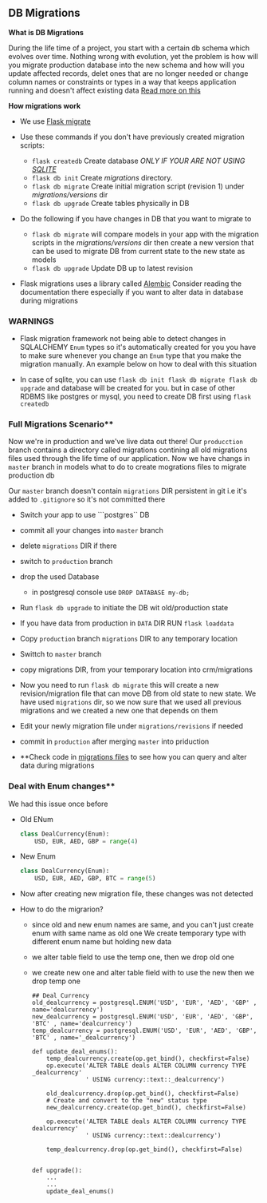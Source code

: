 ## DB Migrations

**What is DB Migrations**

During the life time of a project, you start with a certain db schema
which evolves over time.
Nothing wrong with evolution, yet the problem is how will you migrate
production database into the new schema and how will you update
affected records, delet ones that are no longer needed or change
column names or constraints or types in a way that keeps application
running and doesn't affect existing data
[Read more on this](https://en.wikipedia.org/wiki/Schema_migration)

**How migrations work**
- We use [Flask migrate](https://flask-migrate.readthedocs.io/en/latest/)
- Use these commands if you don't have previously created migration scripts:
    - ```flask createdb``` Create database  *ONLY IF YOUR ARE NOT USING [SQLITE](https://www.sqlite.org/)*
    - ```flask db init``` Create *migrations* directory.
    - ```flask db migrate``` Create initial migration script (revision 1) under *migrations/versions* dir
    - ```flask db upgrade``` Create tables physically in DB
- Do the following if you have changes in DB that you want to migrate to
    - ```flask db migrate``` will compare models in your app with the migration scripts in the *migrations/versions* dir
    then create a new version that can be used to migrate DB from current state to the new state as models
    - ```flask db upgrade``` Update DB up to latest revision

- Flask migrations uses a library called [Alembic](http://alembic.zzzcomputing.com/en/latest/tutorial.html)
Consider reading the documentation there especially if you want to alter data in database during migrations

### WARNINGS

- Flask migration framework not being able to detect changes
in SQLALCHEMY ```Enum``` types so it's automatically created for you
you have to make sure whenever you change an ```Enum``` type that you make the migration
manually.
An example below on how to deal with this situation

- In case of sqlite, you can use ```flask db init flask db migrate flask db upgrade``` and database
will be created for you.
but in case of other RDBMS like postgres or mysql, you need to create DB first using ```flask createdb```


### Full Migrations Scenario**

Now we're in production and we've live data out there!
Our ```producction``` branch contains a directory called migrations
contining all old migrations files used through the life time of our application.
Now we have changs in ```master``` branch in models
what to do to create mogrations files to migrate production db

Our ```master``` branch doesn't contain ```migrations``` DIR persistent in git
i.e it's added to ```.gitignore``` so it's not committed there


- Switch your app to use ```postgres`` DB
- commit all your changes into ```master``` branch
- delete ```migrations``` DIR if there
- switch to ```production``` branch
- drop the used Database
    - in postgresql console use ```DROP DATABASE my-db;```

- Run ```flask db upgrade``` to initiate the DB wit old/production state
- If you have data from production in ```DATA``` DIR RUN ```flask loaddata```
- Copy ```production``` branch ```migrations``` DIR to any temporary location
- Swittch to ```master``` branch
- copy migrations DIR, from your temporary location into crm/migrations
- Now you need to run ```flask db migrate``` this will create a new revision/migration file
that can move DB from old state to new state.
We have used ```migrations``` dir, so we now sure that we used all previous migrations
and we created a new one that depends on them
- Edit your newly migration file under ```migrations/revisions``` if needed
- commit in ```production``` after merging ```master``` into priduction
- **Check code in [migrations files](https:https://github.com/Incubaid/crm/blob/production/migrations/versions/88bd97fd024f_.py) to see how you can query and alter data during migrations

### Deal with Enum changes**
We had this issue once before
- Old ENum
    ```python
    class DealCurrency(Enum):
        USD, EUR, AED, GBP = range(4)
    ```

- New Enum
    ```python
    class DealCurrency(Enum):
        USD, EUR, AED, GBP, BTC = range(5)
    ```

- Now after creating new migration file, these changes was not detected
- How to do the migrarion?
    - since old and new enum names are same, and you can't just create enum with same name as old one
       We create temporary type with different enum name but holding new data

    - we alter table field to use the temp one, then we drop old one
    - we create new one and alter table field with to use the new then we drop temp one

        ```
        ## Deal Currency
        old_dealcurrency = postgresql.ENUM('USD', 'EUR', 'AED', 'GBP' , name='dealcurrency')
        new_dealcurrency = postgresql.ENUM('USD', 'EUR', 'AED', 'GBP', 'BTC' , name='dealcurrency')
        temp_dealcurrency = postgresql.ENUM('USD', 'EUR', 'AED', 'GBP', 'BTC' , name='_dealcurrency')

        def update_deal_enums():
            temp_dealcurrency.create(op.get_bind(), checkfirst=False)
            op.execute('ALTER TABLE deals ALTER COLUMN currency TYPE _dealcurrency'
                       ' USING currency::text::_dealcurrency')

            old_dealcurrency.drop(op.get_bind(), checkfirst=False)
            # Create and convert to the "new" status type
            new_dealcurrency.create(op.get_bind(), checkfirst=False)

            op.execute('ALTER TABLE deals ALTER COLUMN currency TYPE dealcurrency'
                       ' USING currency::text::dealcurrency')

            temp_dealcurrency.drop(op.get_bind(), checkfirst=False)


        def upgrade():
            ...
            ...
            update_deal_enums()
        ```
